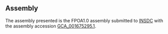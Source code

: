

Assembly
--------

The assembly presented is the FPOA1.0 assembly submitted to
[INSDC](http://www.insdc.org) with the assembly accession
[GCA\_001675295.1](http://www.ebi.ac.uk/ena/data/view/GCA_001675295.1).
